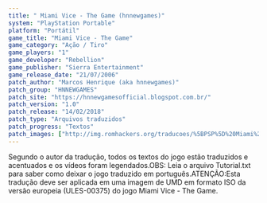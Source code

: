 ```yaml
---
title: " Miami Vice - The Game (hnnewgames)"
system: "PlayStation Portable"
platform: "Portátil"
game_title: "Miami Vice - The Game"
game_category: "Ação / Tiro"
game_players: "1"
game_developer: "Rebellion"
game_publisher: "Sierra Entertainment"
game_release_date: "21/07/2006"
patch_author: "Marcos Henrique (aka hnnewgames)"
patch_group: "HNNEWGAMES"
patch_site: "https://hnnewgamesofficial.blogspot.com.br/"
patch_version: "1.0"
patch_release: "14/02/2018"
patch_type: "Arquivos traduzidos"
patch_progress: "Textos"
patch_images: ["http://img.romhackers.org/traducoes/%5BPSP%5D%20Miami%20Vice%20-%20The%20Game%20-%20hnnewgames%20-%201.jpg","http://img.romhackers.org/traducoes/%5BPSP%5D%20Miami%20Vice%20-%20The%20Game%20-%20hnnewgames%20-%202.jpg","http://img.romhackers.org/traducoes/%5BPSP%5D%20Miami%20Vice%20-%20The%20Game%20-%20hnnewgames%20-%203.jpg"]
---
```

Segundo o autor da tradução, todos os textos do jogo estão traduzidos e acentuados e os vídeos foram legendados.OBS: Leia o arquivo Tutorial.txt para saber como deixar o jogo traduzido em português.ATENÇÃO:Esta tradução deve ser aplicada em uma imagem de UMD em formato ISO da versão europeia (ULES-00375) do jogo Miami Vice - The Game.